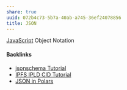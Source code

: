 ```yaml
---
share: true
uuid: 072b4c73-5b7a-40ab-a745-36ef24078856
title: JSON
---
```

[JavaScript](../e4f5fb54-c63f-4567-851b-e61a4a58037d) Object Notation

#### Backlinks

* [jsonschema Tutorial](/24e80f52-8991-4499-b02c-e313131904d0)
* [IPFS IPLD CID Tutorial](/100d6889-e83d-4967-bec2-7e9424d8cd24)
* [JSON in Polars](/9f9210d3-a902-4505-a9aa-677f17a80939)